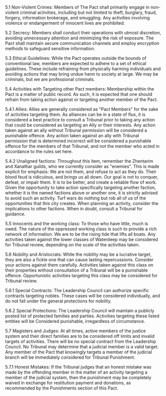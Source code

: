 5.1 Non-Violent Crimes: Members of The Pact shall primarily engage in non-violent criminal activities, including but not limited to theft, burglary, fraud, forgery, information brokerage, and smuggling. Any activities involving violence or endangerment of innocent lives are prohibited.

5.2 Secrecy: Members shall conduct their operations with utmost discretion, avoiding unnecessary attention and minimizing the risk of exposure. The Pact shall maintain secure communication channels and employ encryption methods to safeguard sensitive information.

5.3 Ethical Guidelines: While the Pact operates outside the bounds of conventional law, members are expected to adhere to a set of ethical guidelines. These include refraining from physically harming individuals and avoiding actions that may bring undue harm to society at large. We may be criminals, but we are professional criminals. 

5.4 Activities with Targeting other Pact members: Membership within the Pact is a matter of public record. As such, it is expected that one should refrain from taking action against or targeting another member of the Pact.

5.4.1 Allies: Allies are generally considered as "Pact Members" for the sake of activities targeting them. As alliances can be in a state of flux, it is considered a best practice to consult a Tribunal prior to taking any action that could be considered as targeting an Ally or their interests. Any action taken against an ally without Tribunal permission will be considered a punishable offence. Any action taken against an ally with Tribunal permission that is determined incorrect will be considered a punishable offence for the members of that Tribunal, and not the member who acted in accordance to the rules set here.

5.4.2 Unaligned factions: Throughout this item, remember the Zhentarim and Xanathar guilds, who we currently consider as "enemies". This is made explicit for emphasis: We are not them, and refuse to act as they do. Their blood feud is ridiculous, and brings us all down. Our goal is not to conquer, defeat, or impair them. It is to be better, and create a reliable flow of work. Given the opportunity to take action specifically targeting another faction, whether it is the named factions above or another one, it is strictly advised to avoid such an activity. Turf wars do nothing but rob all of us of the opportunities that this city creates. When planning an activity, consider the implications to other factions. When in doubt, consult a Tribunal for guidance.

5.5 Innocents and the working class: To those who have little, much is owed. The nature of the oppressed working class is such to provide a rich network of information. We are to be the rising tide that lifts all boats. Any activities taken against the lower classes of Waterdeep may be considered for Tribunal review, depending on the scale of the activities taken. 

5.6 Nobility and Aristocrats: While the nobility may be a lucrative target, they are also a fickle one that can cause lasting repercussions. Consider your actions against them carefully. Activities taken against this class on their properties without consultation of a Tribunal will be a punishable offence. Opportunistic activities targeting this class may be considered for Tribunal review.

5.6.1 Special Contracts: The Leadership Council can authorize specific contracts targeting nobles. These cases will be considered individually, and do not fall under the general protections for nobility.

5.6.2 Special Protections: The Leadership Council will maintain a publicly posted list of protected families and parties. Activities targeting these listed entities will be Considered punishable, irregardless of circumstance.

5.7 Magisters and Judges: At all times, active members of the justice system and their direct families are to be considered off limits and invalid targets of activities. There will be no special contract from the Leadership Council. No Tribunal may determine that a judicial member is a valid target. Any member of the Pact that knowingly targets a member of the judicial branch will be immediately considered for Tribunal Punishment.

5.7.1 Honest Mistakes: If the Tribunal judges that an honest mistake was made by the offending member in the matter of an activity targeting a member of the judicial system, then the punishment may be completely waived in exchange for restitution payment and donations, as recommended by the Punishments section of this Pact.
